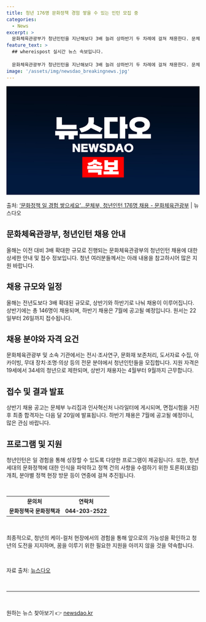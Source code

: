 ```yaml
---
title: 청년 176명 문화정책 경험 쌓을 수 있는 인턴 모집 중
categories:
  - News
excerpt: >
  문화체육관광부가 청년인턴을 지난해보다 3배 늘려 상하반기 두 차례에 걸쳐 채용한다. 문체부는 문체부 본부와 …
feature_text: >
  ## whereispost 실시간 뉴스 속보입니다.

  문화체육관광부가 청년인턴을 지난해보다 3배 늘려 상하반기 두 차례에 걸쳐 채용한다. 문체부는 문체부 본부와 …
image: '/assets/img/newsdao_breakingnews.jpg'
---
```


![뉴스다오 속보](/assets/img/newsdao_breakingnews.jpg)

<p>출처: <a href="https://newsdao.kr/3161" rel="dofollow">‘문화정책 일 경험 쌓으세요’…문체부, 청년인턴 176명 채용 - 문화체육관광부</a> | 뉴스다오</p>

<h2 data-ke-size="size26">문화체육관광부, 청년인턴 채용 안내</h2>
<p data-ke-size="size16">올해는 이전 대비 3배 확대한 규모로 진행되는 문화체육관광부의 청년인턴 채용에 대한 상세한 안내 및 접수 정보입니다. 청년 여러분들께서는 아래 내용을 참고하시어 많은 지원 바랍니다.</p>

<h2 data-ke-size="size24">채용 규모와 일정</h2>
<p data-ke-size="size16">올해는 전년도보다 3배 확대된 규모로, 상반기와 하반기로 나눠 채용이 이루어집니다. 상반기에는 총 146명이 채용되며, 하반기 채용은 7월에 공고될 예정입니다. 원서는 22일부터 26일까지 접수됩니다.</p>

<h2 data-ke-size="size24">채용 분야와 자격 요건</h2>
<p data-ke-size="size16">문화체육관광부 및 소속 기관에서는 전시·조사연구, 문화재 보존처리, 도서자료 수집, 아카이빙, 무대 장치·조명·의상 등의 전문 분야에서 청년인턴들을 모집합니다. 지원 자격은 19세에서 34세의 청년으로 제한되며, 상반기 채용자는 4월부터 9월까지 근무합니다.</p>

<h2 data-ke-size="size24">접수 및 결과 발표</h2>
<p data-ke-size="size16">상반기 채용 공고는 문체부 누리집과 인사혁신처 나라일터에 게시되며, 면접시험을 거친 후 최종 합격자는 다음 달 20일에 발표됩니다. 하반기 채용은 7월에 공고될 예정이니, 많은 관심 바랍니다.</p>

<h2 data-ke-size="size24">프로그램 및 지원</h2>
<p data-ke-size="size16">청년인턴은 일 경험을 통해 성장할 수 있도록 다양한 프로그램이 제공됩니다. 또한, 청년세대의 문화정책에 대한 인식을 파악하고 정책 건의 사항을 수렴하기 위한 토론회(포럼) 개최, 분야별 정책 현장 방문 등이 연중에 걸쳐 추진됩니다.</p>
<p data-ke-size="size16">&nbsp;</p>
<table>
<tbody>
<tr>
<td style="text-align: center; height: 17px;"><b>문의처</b></td>
<td style="text-align: center; height: 17px;"><b>연락처</b></td>
</tr>
<tr>
<td style="text-align: center; height: 17px;"><b>문화정책국 문화정책과</b></td>
<td style="text-align: center; height: 17px;"><b>044-203-2522</b></td>
</tr>
</tbody>
</table>
<p data-ke-size="size16">&nbsp;</p>
<p data-ke-size="size16">최종적으로, 청년의 케이-컬처 현장에서의 경험을 통해 앞으로의 가능성을 확인하고 청년의 도전을 지지하며, 꿈을 이루기 위한 필요한 지원을 아끼지 않을 것을 약속합니다.</p>
<p data-ke-size="size16">&nbsp;</p>
<p data-ke-size="size16">자료 출처: <a href="https://newsdao.kr/3161">뉴스다오</a></p>
<p data-ke-size="size16">&nbsp;</p>
<hr>
<p data-ke-size="size16">&nbsp;</p> 

원하는 뉴스 찾아보기 👉 <a href="https://newsdao.kr" rel="dofollow">newsdao.kr</a>


